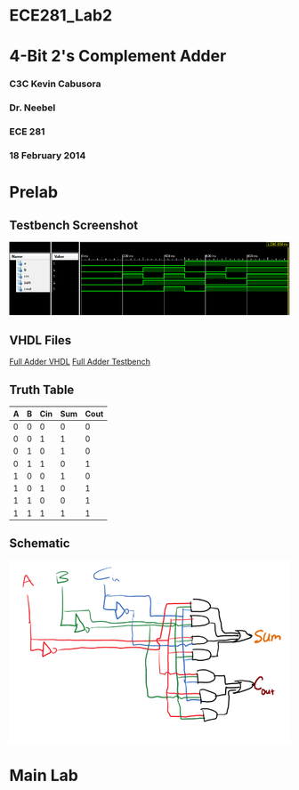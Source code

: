 ECE281_Lab2
===========

# 4-Bit 2's Complement Adder

### C3C Kevin Cabusora
### Dr. Neebel
### ECE 281
### 18 February 2014

Prelab 
===========

## Testbench Screenshot

![alt text][Testbench_Screenshot.PNG]

[Testbench_Screenshot.PNG]: https://github.com/KevinCabusora/ECE281_Lab2/blob/master/Testbench_Screenshot.PNG?raw=true "Testbench_Screenshot.PNG"

## VHDL Files

[Full Adder VHDL](Full_Adder.vhd)
[Full Adder Testbench](Lab2_Full_Adder_Testbench.vhd)

## Truth Table

|  A |  B | Cin| Sum|Cout|
|----|----|----|----|----|
| 0  | 0  | 0  | 0  | 0  |
| 0  | 0  | 1  | 1  | 0  |
| 0  | 1  | 0  | 1  | 0  |
| 0  | 1  | 1  | 0  | 1  |
| 1  | 0  | 0  | 1  | 0  |
| 1  | 0  | 1  | 0  | 1  |
| 1  | 1  | 0  | 0  | 1  |
| 1  | 1  | 1  | 1  | 1  | 

## Schematic

![alt text][Schematic.PNG]

[Schematic.PNG]: https://github.com/KevinCabusora/ECE281_Lab2/blob/master/Schematic.PNG?raw=true "Schematic.PNG"

Main Lab
==========


